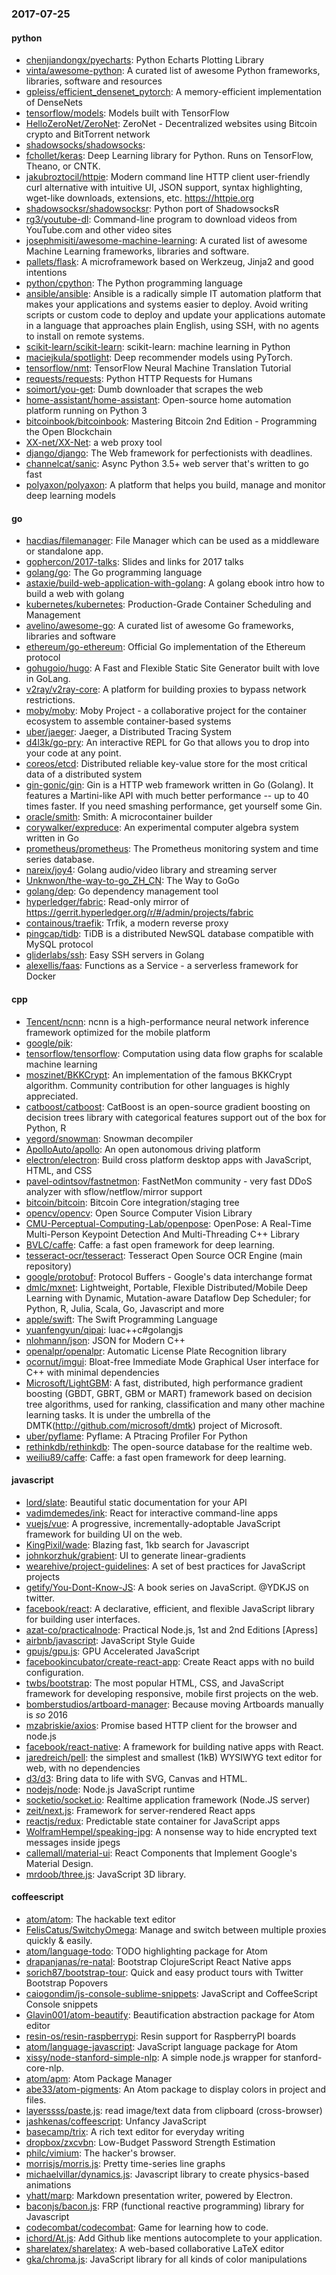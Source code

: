 ### 2017-07-25

#### python
* [chenjiandongx/pyecharts](https://github.com/chenjiandongx/pyecharts): Python Echarts Plotting Library
* [vinta/awesome-python](https://github.com/vinta/awesome-python): A curated list of awesome Python frameworks, libraries, software and resources
* [gpleiss/efficient_densenet_pytorch](https://github.com/gpleiss/efficient_densenet_pytorch): A memory-efficient implementation of DenseNets
* [tensorflow/models](https://github.com/tensorflow/models): Models built with TensorFlow
* [HelloZeroNet/ZeroNet](https://github.com/HelloZeroNet/ZeroNet): ZeroNet - Decentralized websites using Bitcoin crypto and BitTorrent network
* [shadowsocks/shadowsocks](https://github.com/shadowsocks/shadowsocks): 
* [fchollet/keras](https://github.com/fchollet/keras): Deep Learning library for Python. Runs on TensorFlow, Theano, or CNTK.
* [jakubroztocil/httpie](https://github.com/jakubroztocil/httpie): Modern command line HTTP client  user-friendly curl alternative with intuitive UI, JSON support, syntax highlighting, wget-like downloads, extensions, etc. https://httpie.org
* [shadowsocksr/shadowsocksr](https://github.com/shadowsocksr/shadowsocksr): Python port of ShadowsocksR
* [rg3/youtube-dl](https://github.com/rg3/youtube-dl): Command-line program to download videos from YouTube.com and other video sites
* [josephmisiti/awesome-machine-learning](https://github.com/josephmisiti/awesome-machine-learning): A curated list of awesome Machine Learning frameworks, libraries and software.
* [pallets/flask](https://github.com/pallets/flask): A microframework based on Werkzeug, Jinja2 and good intentions
* [python/cpython](https://github.com/python/cpython): The Python programming language
* [ansible/ansible](https://github.com/ansible/ansible): Ansible is a radically simple IT automation platform that makes your applications and systems easier to deploy. Avoid writing scripts or custom code to deploy and update your applications automate in a language that approaches plain English, using SSH, with no agents to install on remote systems.
* [scikit-learn/scikit-learn](https://github.com/scikit-learn/scikit-learn): scikit-learn: machine learning in Python
* [maciejkula/spotlight](https://github.com/maciejkula/spotlight): Deep recommender models using PyTorch.
* [tensorflow/nmt](https://github.com/tensorflow/nmt): TensorFlow Neural Machine Translation Tutorial
* [requests/requests](https://github.com/requests/requests): Python HTTP Requests for Humans 
* [soimort/you-get](https://github.com/soimort/you-get):  Dumb downloader that scrapes the web
* [home-assistant/home-assistant](https://github.com/home-assistant/home-assistant):  Open-source home automation platform running on Python 3
* [bitcoinbook/bitcoinbook](https://github.com/bitcoinbook/bitcoinbook): Mastering Bitcoin 2nd Edition - Programming the Open Blockchain
* [XX-net/XX-Net](https://github.com/XX-net/XX-Net): a web proxy tool
* [django/django](https://github.com/django/django): The Web framework for perfectionists with deadlines.
* [channelcat/sanic](https://github.com/channelcat/sanic): Async Python 3.5+ web server that's written to go fast
* [polyaxon/polyaxon](https://github.com/polyaxon/polyaxon): A platform that helps you build, manage and monitor deep learning models

#### go
* [hacdias/filemanager](https://github.com/hacdias/filemanager):  File Manager which can be used as a middleware or standalone app.
* [gophercon/2017-talks](https://github.com/gophercon/2017-talks): Slides and links for 2017 talks
* [golang/go](https://github.com/golang/go): The Go programming language
* [astaxie/build-web-application-with-golang](https://github.com/astaxie/build-web-application-with-golang): A golang ebook intro how to build a web with golang
* [kubernetes/kubernetes](https://github.com/kubernetes/kubernetes): Production-Grade Container Scheduling and Management
* [avelino/awesome-go](https://github.com/avelino/awesome-go): A curated list of awesome Go frameworks, libraries and software
* [ethereum/go-ethereum](https://github.com/ethereum/go-ethereum): Official Go implementation of the Ethereum protocol
* [gohugoio/hugo](https://github.com/gohugoio/hugo): A Fast and Flexible Static Site Generator built with love in GoLang.
* [v2ray/v2ray-core](https://github.com/v2ray/v2ray-core): A platform for building proxies to bypass network restrictions.
* [moby/moby](https://github.com/moby/moby): Moby Project - a collaborative project for the container ecosystem to assemble container-based systems
* [uber/jaeger](https://github.com/uber/jaeger): Jaeger, a Distributed Tracing System
* [d4l3k/go-pry](https://github.com/d4l3k/go-pry): An interactive REPL for Go that allows you to drop into your code at any point.
* [coreos/etcd](https://github.com/coreos/etcd): Distributed reliable key-value store for the most critical data of a distributed system
* [gin-gonic/gin](https://github.com/gin-gonic/gin): Gin is a HTTP web framework written in Go (Golang). It features a Martini-like API with much better performance -- up to 40 times faster. If you need smashing performance, get yourself some Gin.
* [oracle/smith](https://github.com/oracle/smith): Smith: A microcontainer builder
* [corywalker/expreduce](https://github.com/corywalker/expreduce): An experimental computer algebra system written in Go
* [prometheus/prometheus](https://github.com/prometheus/prometheus): The Prometheus monitoring system and time series database.
* [nareix/joy4](https://github.com/nareix/joy4): Golang audio/video library and streaming server
* [Unknwon/the-way-to-go_ZH_CN](https://github.com/Unknwon/the-way-to-go_ZH_CN): The Way to GoGo
* [golang/dep](https://github.com/golang/dep): Go dependency management tool
* [hyperledger/fabric](https://github.com/hyperledger/fabric): Read-only mirror of https://gerrit.hyperledger.org/r/#/admin/projects/fabric
* [containous/traefik](https://github.com/containous/traefik): Trfik, a modern reverse proxy
* [pingcap/tidb](https://github.com/pingcap/tidb): TiDB is a distributed NewSQL database compatible with MySQL protocol
* [gliderlabs/ssh](https://github.com/gliderlabs/ssh): Easy SSH servers in Golang
* [alexellis/faas](https://github.com/alexellis/faas): Functions as a Service - a serverless framework for Docker

#### cpp
* [Tencent/ncnn](https://github.com/Tencent/ncnn): ncnn is a high-performance neural network inference framework optimized for the mobile platform
* [google/pik](https://github.com/google/pik): 
* [tensorflow/tensorflow](https://github.com/tensorflow/tensorflow): Computation using data flow graphs for scalable machine learning
* [moszinet/BKKCrypt](https://github.com/moszinet/BKKCrypt): An implementation of the famous BKKCrypt algorithm. Community contribution for other languages is highly appreciated.
* [catboost/catboost](https://github.com/catboost/catboost): CatBoost is an open-source gradient boosting on decision trees library with categorical features support out of the box for Python, R
* [yegord/snowman](https://github.com/yegord/snowman): Snowman decompiler
* [ApolloAuto/apollo](https://github.com/ApolloAuto/apollo): An open autonomous driving platform
* [electron/electron](https://github.com/electron/electron): Build cross platform desktop apps with JavaScript, HTML, and CSS
* [pavel-odintsov/fastnetmon](https://github.com/pavel-odintsov/fastnetmon): FastNetMon community - very fast DDoS analyzer with sflow/netflow/mirror support
* [bitcoin/bitcoin](https://github.com/bitcoin/bitcoin): Bitcoin Core integration/staging tree
* [opencv/opencv](https://github.com/opencv/opencv): Open Source Computer Vision Library
* [CMU-Perceptual-Computing-Lab/openpose](https://github.com/CMU-Perceptual-Computing-Lab/openpose): OpenPose: A Real-Time Multi-Person Keypoint Detection And Multi-Threading C++ Library
* [BVLC/caffe](https://github.com/BVLC/caffe): Caffe: a fast open framework for deep learning.
* [tesseract-ocr/tesseract](https://github.com/tesseract-ocr/tesseract): Tesseract Open Source OCR Engine (main repository)
* [google/protobuf](https://github.com/google/protobuf): Protocol Buffers - Google's data interchange format
* [dmlc/mxnet](https://github.com/dmlc/mxnet): Lightweight, Portable, Flexible Distributed/Mobile Deep Learning with Dynamic, Mutation-aware Dataflow Dep Scheduler; for Python, R, Julia, Scala, Go, Javascript and more
* [apple/swift](https://github.com/apple/swift): The Swift Programming Language
* [yuanfengyun/qipai](https://github.com/yuanfengyun/qipai): luac++c#golangjs
* [nlohmann/json](https://github.com/nlohmann/json): JSON for Modern C++
* [openalpr/openalpr](https://github.com/openalpr/openalpr): Automatic License Plate Recognition library
* [ocornut/imgui](https://github.com/ocornut/imgui): Bloat-free Immediate Mode Graphical User interface for C++ with minimal dependencies
* [Microsoft/LightGBM](https://github.com/Microsoft/LightGBM): A fast, distributed, high performance gradient boosting (GBDT, GBRT, GBM or MART) framework based on decision tree algorithms, used for ranking, classification and many other machine learning tasks. It is under the umbrella of the DMTK(http://github.com/microsoft/dmtk) project of Microsoft.
* [uber/pyflame](https://github.com/uber/pyflame): Pyflame: A Ptracing Profiler For Python
* [rethinkdb/rethinkdb](https://github.com/rethinkdb/rethinkdb): The open-source database for the realtime web.
* [weiliu89/caffe](https://github.com/weiliu89/caffe): Caffe: a fast open framework for deep learning.

#### javascript
* [lord/slate](https://github.com/lord/slate): Beautiful static documentation for your API
* [vadimdemedes/ink](https://github.com/vadimdemedes/ink):  React for interactive command-line apps
* [vuejs/vue](https://github.com/vuejs/vue): A progressive, incrementally-adoptable JavaScript framework for building UI on the web.
* [KingPixil/wade](https://github.com/KingPixil/wade):  Blazing fast, 1kb search for Javascript
* [johnkorzhuk/grabient](https://github.com/johnkorzhuk/grabient): UI to generate linear-gradients
* [wearehive/project-guidelines](https://github.com/wearehive/project-guidelines): A set of best practices for JavaScript projects
* [getify/You-Dont-Know-JS](https://github.com/getify/You-Dont-Know-JS): A book series on JavaScript. @YDKJS on twitter.
* [facebook/react](https://github.com/facebook/react): A declarative, efficient, and flexible JavaScript library for building user interfaces.
* [azat-co/practicalnode](https://github.com/azat-co/practicalnode): Practical Node.js, 1st and 2nd Editions [Apress]
* [airbnb/javascript](https://github.com/airbnb/javascript): JavaScript Style Guide
* [gpujs/gpu.js](https://github.com/gpujs/gpu.js): GPU Accelerated JavaScript
* [facebookincubator/create-react-app](https://github.com/facebookincubator/create-react-app): Create React apps with no build configuration.
* [twbs/bootstrap](https://github.com/twbs/bootstrap): The most popular HTML, CSS, and JavaScript framework for developing responsive, mobile first projects on the web.
* [bomberstudios/artboard-manager](https://github.com/bomberstudios/artboard-manager): Because moving Artboards manually is *so* 2016
* [mzabriskie/axios](https://github.com/mzabriskie/axios): Promise based HTTP client for the browser and node.js
* [facebook/react-native](https://github.com/facebook/react-native): A framework for building native apps with React.
* [jaredreich/pell](https://github.com/jaredreich/pell):  the simplest and smallest (1kB) WYSIWYG text editor for web, with no dependencies
* [d3/d3](https://github.com/d3/d3): Bring data to life with SVG, Canvas and HTML. 
* [nodejs/node](https://github.com/nodejs/node): Node.js JavaScript runtime 
* [socketio/socket.io](https://github.com/socketio/socket.io): Realtime application framework (Node.JS server)
* [zeit/next.js](https://github.com/zeit/next.js): Framework for server-rendered React apps
* [reactjs/redux](https://github.com/reactjs/redux): Predictable state container for JavaScript apps
* [WolframHempel/speaking-jpg](https://github.com/WolframHempel/speaking-jpg): A nonsense way to hide encrypted text messages inside jpegs
* [callemall/material-ui](https://github.com/callemall/material-ui): React Components that Implement Google's Material Design.
* [mrdoob/three.js](https://github.com/mrdoob/three.js): JavaScript 3D library.

#### coffeescript
* [atom/atom](https://github.com/atom/atom): The hackable text editor
* [FelisCatus/SwitchyOmega](https://github.com/FelisCatus/SwitchyOmega): Manage and switch between multiple proxies quickly & easily.
* [atom/language-todo](https://github.com/atom/language-todo): TODO highlighting package for Atom
* [drapanjanas/re-natal](https://github.com/drapanjanas/re-natal): Bootstrap ClojureScript React Native apps
* [sorich87/bootstrap-tour](https://github.com/sorich87/bootstrap-tour): Quick and easy product tours with Twitter Bootstrap Popovers
* [caiogondim/js-console-sublime-snippets](https://github.com/caiogondim/js-console-sublime-snippets):  JavaScript and CoffeeScript Console snippets
* [Glavin001/atom-beautify](https://github.com/Glavin001/atom-beautify):  Beautification abstraction package for Atom editor
* [resin-os/resin-raspberrypi](https://github.com/resin-os/resin-raspberrypi): Resin support for RaspberryPI boards
* [atom/language-javascript](https://github.com/atom/language-javascript): JavaScript language package for Atom
* [xissy/node-stanford-simple-nlp](https://github.com/xissy/node-stanford-simple-nlp): A simple node.js wrapper for stanford-core-nlp.
* [atom/apm](https://github.com/atom/apm): Atom Package Manager
* [abe33/atom-pigments](https://github.com/abe33/atom-pigments): An Atom package to display colors in project and files.
* [layerssss/paste.js](https://github.com/layerssss/paste.js): read image/text data from clipboard (cross-browser)
* [jashkenas/coffeescript](https://github.com/jashkenas/coffeescript): Unfancy JavaScript
* [basecamp/trix](https://github.com/basecamp/trix): A rich text editor for everyday writing
* [dropbox/zxcvbn](https://github.com/dropbox/zxcvbn): Low-Budget Password Strength Estimation
* [philc/vimium](https://github.com/philc/vimium): The hacker's browser.
* [morrisjs/morris.js](https://github.com/morrisjs/morris.js): Pretty time-series line graphs
* [michaelvillar/dynamics.js](https://github.com/michaelvillar/dynamics.js): Javascript library to create physics-based animations
* [yhatt/marp](https://github.com/yhatt/marp): Markdown presentation writer, powered by Electron.
* [baconjs/bacon.js](https://github.com/baconjs/bacon.js): FRP (functional reactive programming) library for Javascript
* [codecombat/codecombat](https://github.com/codecombat/codecombat): Game for learning how to code.
* [ichord/At.js](https://github.com/ichord/At.js): Add Github like mentions autocomplete to your application.
* [sharelatex/sharelatex](https://github.com/sharelatex/sharelatex): A web-based collaborative LaTeX editor
* [gka/chroma.js](https://github.com/gka/chroma.js): JavaScript library for all kinds of color manipulations
